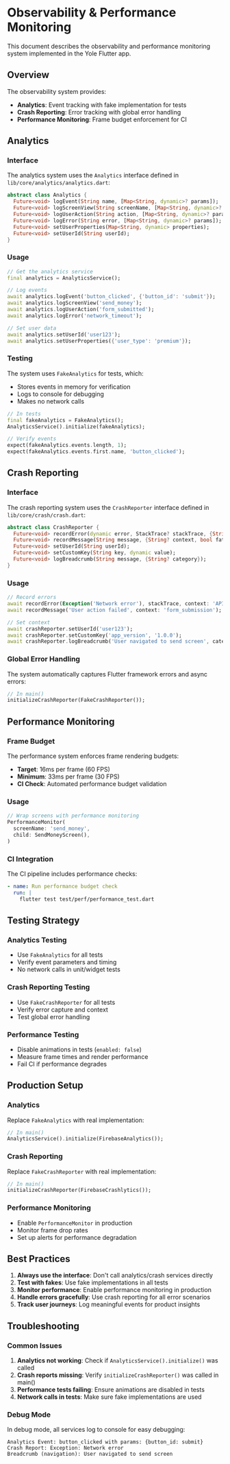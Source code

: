 # Observability & Performance Monitoring

This document describes the observability and performance monitoring system implemented in the Yole Flutter app.

## Overview

The observability system provides:
- **Analytics**: Event tracking with fake implementation for tests
- **Crash Reporting**: Error tracking with global error handling
- **Performance Monitoring**: Frame budget enforcement for CI

## Analytics

### Interface

The analytics system uses the `Analytics` interface defined in `lib/core/analytics/analytics.dart`:

```dart
abstract class Analytics {
  Future<void> logEvent(String name, [Map<String, dynamic>? params]);
  Future<void> logScreenView(String screenName, [Map<String, dynamic>? params]);
  Future<void> logUserAction(String action, [Map<String, dynamic>? params]);
  Future<void> logError(String error, [Map<String, dynamic>? params]);
  Future<void> setUserProperties(Map<String, dynamic> properties);
  Future<void> setUserId(String userId);
}
```

### Usage

```dart
// Get the analytics service
final analytics = AnalyticsService();

// Log events
await analytics.logEvent('button_clicked', {'button_id': 'submit'});
await analytics.logScreenView('send_money');
await analytics.logUserAction('form_submitted');
await analytics.logError('network_timeout');

// Set user data
await analytics.setUserId('user123');
await analytics.setUserProperties({'user_type': 'premium'});
```

### Testing

The system uses `FakeAnalytics` for tests, which:
- Stores events in memory for verification
- Logs to console for debugging
- Makes no network calls

```dart
// In tests
final fakeAnalytics = FakeAnalytics();
AnalyticsService().initialize(fakeAnalytics);

// Verify events
expect(fakeAnalytics.events.length, 1);
expect(fakeAnalytics.events.first.name, 'button_clicked');
```

## Crash Reporting

### Interface

The crash reporting system uses the `CrashReporter` interface defined in `lib/core/crash/crash.dart`:

```dart
abstract class CrashReporter {
  Future<void> recordError(dynamic error, StackTrace? stackTrace, {String? context, bool fatal = false});
  Future<void> recordMessage(String message, {String? context, bool fatal = false});
  Future<void> setUserId(String userId);
  Future<void> setCustomKey(String key, dynamic value);
  Future<void> logBreadcrumb(String message, {String? category});
}
```

### Usage

```dart
// Record errors
await recordError(Exception('Network error'), stackTrace, context: 'API call');
await recordMessage('User action failed', context: 'form_submission');

// Set context
await crashReporter.setUserId('user123');
await crashReporter.setCustomKey('app_version', '1.0.0');
await crashReporter.logBreadcrumb('User navigated to send screen', category: 'navigation');
```

### Global Error Handling

The system automatically captures Flutter framework errors and async errors:

```dart
// In main()
initializeCrashReporter(FakeCrashReporter());
```

## Performance Monitoring

### Frame Budget

The performance system enforces frame rendering budgets:

- **Target**: 16ms per frame (60 FPS)
- **Minimum**: 33ms per frame (30 FPS)
- **CI Check**: Automated performance budget validation

### Usage

```dart
// Wrap screens with performance monitoring
PerformanceMonitor(
  screenName: 'send_money',
  child: SendMoneyScreen(),
)
```

### CI Integration

The CI pipeline includes performance checks:

```yaml
- name: Run performance budget check
  run: |
    flutter test test/perf/performance_test.dart
```

## Testing Strategy

### Analytics Testing

- Use `FakeAnalytics` for all tests
- Verify event parameters and timing
- No network calls in unit/widget tests

### Crash Reporting Testing

- Use `FakeCrashReporter` for all tests
- Verify error capture and context
- Test global error handling

### Performance Testing

- Disable animations in tests (`enabled: false`)
- Measure frame times and render performance
- Fail CI if performance degrades

## Production Setup

### Analytics

Replace `FakeAnalytics` with real implementation:

```dart
// In main()
AnalyticsService().initialize(FirebaseAnalytics());
```

### Crash Reporting

Replace `FakeCrashReporter` with real implementation:

```dart
// In main()
initializeCrashReporter(FirebaseCrashlytics());
```

### Performance Monitoring

- Enable `PerformanceMonitor` in production
- Monitor frame drop rates
- Set up alerts for performance degradation

## Best Practices

1. **Always use the interface**: Don't call analytics/crash services directly
2. **Test with fakes**: Use fake implementations in all tests
3. **Monitor performance**: Enable performance monitoring in production
4. **Handle errors gracefully**: Use crash reporting for all error scenarios
5. **Track user journeys**: Log meaningful events for product insights

## Troubleshooting

### Common Issues

1. **Analytics not working**: Check if `AnalyticsService().initialize()` was called
2. **Crash reports missing**: Verify `initializeCrashReporter()` was called in main()
3. **Performance tests failing**: Ensure animations are disabled in tests
4. **Network calls in tests**: Make sure fake implementations are used

### Debug Mode

In debug mode, all services log to console for easy debugging:

```
Analytics Event: button_clicked with params: {button_id: submit}
Crash Report: Exception: Network error
Breadcrumb (navigation): User navigated to send screen
```

